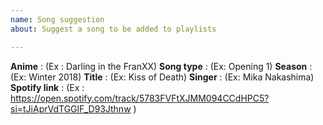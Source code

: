 ```yaml
---
name: Song suggestion
about: Suggest a song to be added to playlists

---
```


**Anime** : (Ex : Darling in the FranXX)
**Song type** : (Ex: Opening 1)
**Season** : (Ex: Winter 2018)
**Title** : (Ex: Kiss of Death) 
**Singer** :  (Ex: Mika Nakashima)
**Spotify link** : (Ex : https://open.spotify.com/track/5783FVFtXJMM094CCdHPC5?si=tJiAprVdTGGlF_D93Jthnw )
